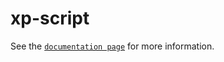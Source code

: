 # xp-script

See the [`documentation page`](http://www.expandjs.com/elements/xp-script) for more information.